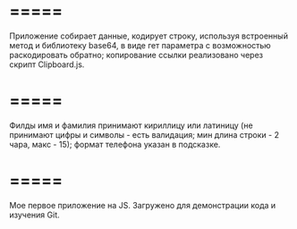 # =====
Приложение собирает данные, кодирует строку, используя встроенный метод и библиотеку base64, в виде гет параметра с возможностью раскодировать обратно; копирование ссылки реализовано через скрипт Clipboard.js.
# =====
Филды имя и фамилия принимают кириллицу или латиницу (не принимают цифры и символы - есть валидация; мин длина строки - 2 чара, макс - 15); формат телефона указан в подсказке.
# =====
Мое первое приложение на JS. Загружено для демонстрации кода и изучения Git.
